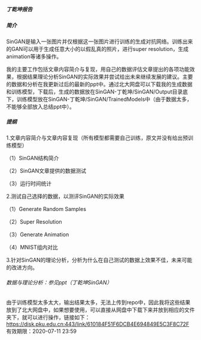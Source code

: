 ##### 丁乾坤报告

##### 简介

SinGAN是输入一张图片并仅根据这一张图片进行训练的生成对抗网络。训练出来的GAN可以用于生成任意大小的以假乱真的照片，进行super resolution，生成animation等诸多操作。

我的主要工作包括文章内容简介与复现，用自己的数据评估文章提出的各项功能效果，根据结果理论分析SinGAN的实际效果并尝试给出未来继续发展的建议。主要的数据和分析在我更新过后的最新的ppt中。通过北大网盘可以下载我的生成数据和训练模型，下载后，生成的数据放在SinGAN-丁乾坤/SinGAN/Output目录底下，训练模型放在SinGAN-丁乾坤/SinGAN/TrainedModels中（由于数据太多，不能够全部放入总结ppt中）。



##### 提纲

1.文章内容简介与文章内容复现（所有模型都需要自己训练，原文并没有给出预训练模型）

  （1）SinGAN结构简介

  （2）SinGAN文章提供的数据测试

  （3）运行时间统计

2.测试自己选择的数据，以测评SinGAN的实际效果

  （1）Generate Random Samples

  （2）Super Resolution

  （3）Generate Animation

  （4）MNIST组内对比

3.针对SinGAN的理论分析，分析为什么在自己测试的数据上效果不佳，未来可能的改进方向。


###### 数据与理论分析：参见ppt（丁乾坤SinGAN）
由于训练模型太多太大，输出结果太多，无法上传到repo中，因此我将这些结果放到了北大网盘中，如果想要使用，可以直接从网盘中下载下来并放到相应的文件夹下，就可以进行操作，链接如下：https://disk.pku.edu.cn:443/link/610184F51F6DCB4E694849E5C3F8C72F
有效期限：2020-07-11 23:59






